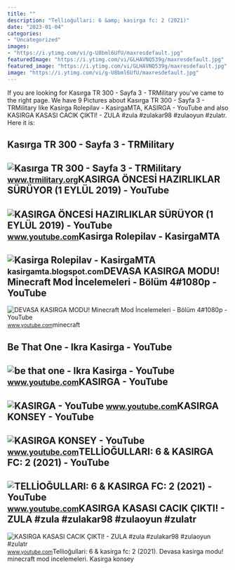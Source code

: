 ```yaml
---
title: ""
description: "Telli̇oğullari: 6 &amp; kasirga fc: 2 (2021)"
date: "2023-01-04"
categories:
- "Uncategorized"
images:
- "https://i.ytimg.com/vi/g-U8bml6UfU/maxresdefault.jpg"
featuredImage: "https://i.ytimg.com/vi/GLHAVNQ539g/maxresdefault.jpg"
featured_image: "https://i.ytimg.com/vi/GLHAVNQ539g/maxresdefault.jpg"
image: "https://i.ytimg.com/vi/g-U8bml6UfU/maxresdefault.jpg"
---
```


If you are looking for Kasırga TR 300 - Sayfa 3 - TRMilitary you've came to the right page. We have 9 Pictures about Kasırga TR 300 - Sayfa 3 - TRMilitary like Kasirga Rolepilav - KasirgaMTA, KASIRGA - YouTube and also KASIRGA KASASI CACIK ÇIKTI! - ZULA #zula #zulakar98 #zulaoyun #zulatr. Here it is:

Kasırga TR 300 - Sayfa 3 - TRMilitary
-------------------------------------

 ![Kasırga TR 300 - Sayfa 3 - TRMilitary](https://i.hizliresim.com/g2lNnO.png) <small>www.trmilitary.org</small>KASIRGA ÖNCESİ HAZIRLIKLAR SÜRÜYOR (1 EYLÜL 2019) - YouTube
-----------------------------------------------------------

 ![KASIRGA ÖNCESİ HAZIRLIKLAR SÜRÜYOR (1 EYLÜL 2019) - YouTube](https://i.ytimg.com/vi/LjJgmLMXS7g/maxresdefault.jpg) <small>www.youtube.com</small>Kasirga Rolepilav - KasirgaMTA
------------------------------

 ![Kasirga Rolepilav - KasirgaMTA](https://blogger.googleusercontent.com/img/b/R29vZ2xl/AVvXsEipiDUeDqFPSmeiU5KbfEKAzOZ6XFx9XQh2UZ1SNF3IysdOWm1TB3JOvHM-SnX05c4vqyFb1eh6HZVNOoW_AdHaJ-e69G8EZvIgUZphm1tl3xf6ZslorvkGN4kJydthF04X_EyzkEeFm4JoGSL4RwtRV0FAgLzLiuoZmnZLGrTB9q-f4OKL3w0N9jzdXw/w1289-h811/kasirgagif.gif) <small>kasirgamta.blogspot.com</small>DEVASA KASIRGA MODU! Minecraft Mod İncelemeleri - Bölüm 4#1080p - YouTube
-------------------------------------------------------------------------

 ![DEVASA KASIRGA MODU! Minecraft Mod İncelemeleri - Bölüm 4#1080p - YouTube](https://i.ytimg.com/vi/gM4gxQWWbSg/maxresdefault.jpg) <small>www.youtube.com</small>minecraft

Be That One - Ikra Kasirga - YouTube
------------------------------------

 ![be that one - Ikra Kasirga - YouTube](https://i.ytimg.com/vi/WlXQjl4xnqk/maxresdefault.jpg?sqp=-oaymwEmCIAKENAF8quKqQMa8AEB-AH-CYAC0AWKAgwIABABGE0gSyhlMA8=&rs=AOn4CLDJ5VS1iUTT6s-g-Zfpw3r-2AJ7XQ) <small>www.youtube.com</small>KASIRGA - YouTube
-----------------

 ![KASIRGA - YouTube](https://i.ytimg.com/vi/g-U8bml6UfU/maxresdefault.jpg) <small>www.youtube.com</small>KASIRGA KONSEY - YouTube
------------------------

 ![KASIRGA KONSEY - YouTube](https://i.ytimg.com/vi/FRgZhbLBn0g/maxresdefault.jpg) <small>www.youtube.com</small>TELLİOĞULLARI: 6 &amp; KASIRGA FC: 2 (2021) - YouTube
-----------------------------------------------------

 ![TELLİOĞULLARI: 6 & KASIRGA FC: 2 (2021) - YouTube](https://i.ytimg.com/vi/8dUwjuvxTgM/maxresdefault.jpg?sqp=-oaymwEmCIAKENAF8quKqQMa8AEB-AH-CYAC0AWKAgwIABABGFYgZSg9MA8=&rs=AOn4CLALH3smsL2AMYMZ69g7HJZDYTMlpA) <small>www.youtube.com</small>KASIRGA KASASI CACIK ÇIKTI! - ZULA #zula #zulakar98 #zulaoyun #zulatr
---------------------------------------------------------------------

 ![KASIRGA KASASI CACIK ÇIKTI! - ZULA #zula #zulakar98 #zulaoyun #zulatr](https://i.ytimg.com/vi/GLHAVNQ539g/maxresdefault.jpg) <small>www.youtube.com</small>Telli̇oğullari: 6 &amp; kasirga fc: 2 (2021). Devasa kasirga modu! minecraft mod i̇ncelemeleri. Kasirga konsey
